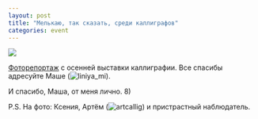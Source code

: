 ```yaml
---
layout: post
title: "Мелькаю, так сказать, среди каллиграфов"
categories: event
---
```

![](https://pics.livejournal.com/quillcraft/pic/0018a0hz)

[Фоторепортаж](https://liniya-mi.livejournal.com/5892.html) с осенней выставки каллиграфии. Все спасибы адресуйте Маше (![liniya_mi]()).

И спасибо, Маша, от меня лично. 8)

P.S. На фото: Ксения, Артём (![artcallig]()) и пристрастный наблюдатель.